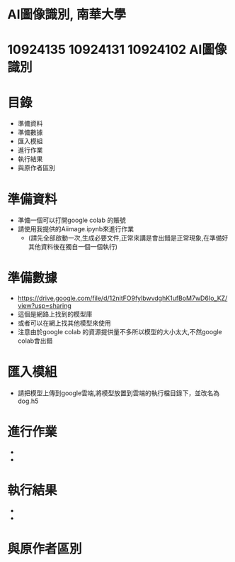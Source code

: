 # AI圖像識別, 南華大學
# 10924135 10924131 10924102 AI圖像識別

# 目錄
* 準備資料
* 準備數據
* 匯入模組
* 進行作業
* 執行結果
* 與原作者區別

# 準備資料
* 準備一個可以打開google colab 的賬號
* 請使用我提供的Aiimage.ipynb來進行作業
  * (請先全部啟動一次,生成必要文件,正常來講是會出錯是正常現象,在準備好其他資料後在獨自一個一個執行)

# 準備數據
* https://drive.google.com/file/d/12nitFO9fylbwvdghK1ufBoM7wD6Io_KZ/view?usp=sharing
* 這個是網路上找到的模型庫
* 或者可以在網上找其他模型來使用
* 注意由於google colab 的資源提供量不多所以模型的大小太大,不然google colab會出錯

# 匯入模組
* 請把模型上傳到google雲端,將模型放置到雲端的執行檔目錄下，並改名為dog.h5

# 進行作業
* 
* 
# 執行結果 
*
*
# 與原作者區別
